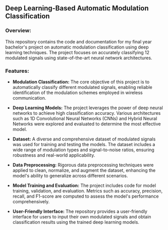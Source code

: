 
## Deep Learning-Based Automatic Modulation Classification

### Overview:

This repository contains the code and documentation for my final year bachelor's project on automatic modulation classification using deep learning techniques. The project focuses on accurately classifying 12 modulated signals using state-of-the-art neural network architectures.

### Features:

- **Modulation Classification:** The core objective of this project is to automatically classify different modulated signals, enabling reliable identification of the modulation schemes employed in wireless communication.

- **Deep Learning Models:** The project leverages the power of deep neural networks to achieve high classification accuracy. Various architectures such as 1D Convolutional Neural Networks (CNNs) and Hybrid  Neural Networks were explored and evaluated to determine the most effective model.

- **Dataset:** A diverse and comprehensive dataset of modulated signals was used for training and testing the models. The dataset includes a wide range of modulation types and signal-to-noise ratios, ensuring robustness and real-world applicability.

- **Data Preprocessing:** Rigorous data preprocessing techniques were applied to clean, normalize, and augment the dataset, enhancing the model's ability to generalize across different scenarios.

- **Model Training and Evaluation:** The project includes code for model training, validation, and evaluation. Metrics such as accuracy, precision, recall, and F1-score are computed to assess the model's performance comprehensively.

- **User-Friendly Interface:** The repository provides a user-friendly interface for users to input their own modulated signals and obtain classification results using the trained deep learning models.

